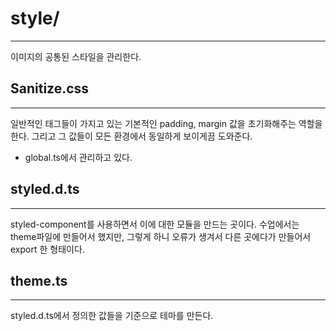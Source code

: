 # style/
---
이미지의 공통된 스타일을 관리한다.

## Sanitize.css
---
일반적인 태그들이 가지고 있는 기본적인 padding, margin 값을 초기화해주는 역할을 한다.
그리고 그 값들이 모든 환경에서 동일하게 보이게끔 도와준다.
- global.ts에서 관리하고 있다.

## styled.d.ts
---
styled-component를 사용하면서 이에 대한 모듈을 만드는 곳이다.
수업에서는 theme파일에 만들어서 했지만, 그렇게 하니 오류가 생겨서
다른 곳에다가 만들어서 export 한 형태이다.

## theme.ts
---
styled.d.ts에서 정의한 값들을 기준으로 테마를 만든다.

